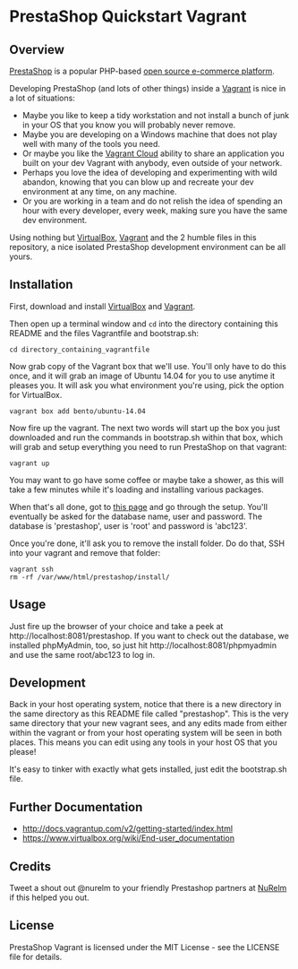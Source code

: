 # PrestaShop Quickstart Vagrant

## Overview
[PrestaShop](http://www.prestashop.com/) is a popular PHP-based [open source e-commerce platform](https://github.com/PrestaShop/PrestaShop).

Developing PrestaShop (and lots of other things) inside a [Vagrant](http://www.vagrantup.com) is nice in a lot of situations:

- Maybe you like to keep a tidy workstation and not install a bunch of junk in your OS that you know you will probably never remove.
- Maybe you are developing on a Windows machine that does not play well with many of the tools you need.
- Or maybe you like the [Vagrant Cloud](https://vagrantcloud.com/) ability to share an application you built on your dev Vagrant with anybody, even outside of your network.
- Perhaps you love the idea of developing and experimenting with wild abandon, knowing that you can blow up and recreate your dev environment at any time, on any machine.
- Or you are working in a team and do not relish the idea of spending an hour with every developer, every week, making sure you have the same dev environment.

Using nothing but [VirtualBox](http://www.virtualbox.org), [Vagrant](http://www.vagrantup.com) and
the 2 humble files in this repository, a nice isolated PrestaShop development environment can be all yours.

## Installation
First, download and install [VirtualBox](http://www.virtualbox.org) and [Vagrant](http://www.vagrantup.com).

Then open up a terminal window and `cd` into the directory containing this README and the files Vagrantfile and bootstrap.sh:

    cd directory_containing_vagrantfile

Now grab copy of the Vagrant box that we'll use.  You'll only have to do this once, and it will grab an image of Ubuntu 14.04 for you to use anytime it pleases you. It will ask you what environment you're using, pick the option for VirtualBox.

    vagrant box add bento/ubuntu-14.04

Now fire up the vagrant. The next two words will start up the box you just downloaded and run the commands in bootstrap.sh within that box, which will grab and setup everything you need to run PrestaShop on that vagrant:

    vagrant up

You may want to go have some coffee or maybe take a shower, as this will take a few minutes while it's loading and installing various packages.

When that's all done, got to [this page](http://localhost:8081/prestashop/install) and go through the setup. You'll eventually be asked for the database name, user and password.  The database is 'prestashop', user is 'root' and password is 'abc123'.

Once you're done, it'll ask you to remove the install folder.  Do do that, SSH into your vagrant and remove that folder:

    vagrant ssh
    rm -rf /var/www/html/prestashop/install/

## Usage
Just fire up the browser of your choice and take a peek at http://localhost:8081/prestashop. If you want to check out the database, we installed phpMyAdmin, too, so just hit http://localhost:8081/phpmyadmin and use the same root/abc123 to log in.

## Development
Back in your host operating system, notice that there is a new directory in the same directory as this README file called "prestashop".  This is the very same directory that your new vagrant sees, and any edits made from either within the vagrant or from your host operating system will be seen in both places. This means you can edit using any tools in your host OS that you please!

It's easy to tinker with exactly what gets installed, just edit the bootstrap.sh file.

## Further Documentation
- http://docs.vagrantup.com/v2/getting-started/index.html
- https://www.virtualbox.org/wiki/End-user_documentation

## Credits
Tweet a shout out @nurelm to your friendly Prestashop partners at [NuRelm](http://www.nurelm.com) if this helped you out.

## License
PrestaShop Vagrant is licensed under the MIT License - see the LICENSE file for details.
